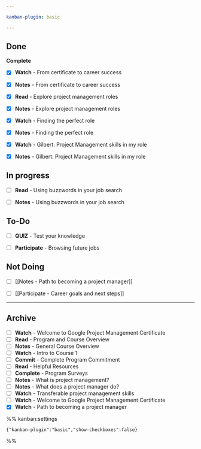 ```yaml
---

kanban-plugin: basic

---
```


## Done

**Complete**
- [x] **Watch** - From certificate to career success
- [x] **Notes** - From certificate to career success
- [x] **Read** - Explore project management roles
- [x] **Notes** - Explore project management roles
- [x] **Watch** - Finding the perfect role
- [x] **Notes** - Finding the perfect role
- [x] **Watch** - Gilbert: Project Management skills in my role
- [x] **Notes** - Gilbert: Project Management skills in my role


## In progress

- [ ] **Read** - Using buzzwords in your job search
- [ ] **Notes** - Using buzzwords in your job search


## To-Do

- [ ] **QUIZ** - Test your knowledge
- [ ] **Participate** - Browsing future jobs


## Not Doing

- [ ] [[Notes  - Path to becoming a project manager]]
- [ ] [[Participate  - Career goals and next steps]]


***

## Archive

- [ ] **Watch** - Welcome to Google Project Management Certificate
- [ ] **Read** - Program and Course Overview
- [ ] **Notes** - General Course Overview
- [ ] **Watch** - Intro to Course 1
- [ ] **Commit** - Complete Program Commitment
- [ ] **Read** - Helpful Resources
- [ ] **Complete** - Program Surveys
- [ ] **Notes** - What is project management?
- [ ] **Notes** - What does a project manager do?
- [ ] **Watch** - Transferable project management skills
- [ ] **Watch** - Welcome to Google Project Management Certificate
- [x] **Watch** - Path to becoming a project manager

%% kanban:settings
```
{"kanban-plugin":"basic","show-checkboxes":false}
```
%%